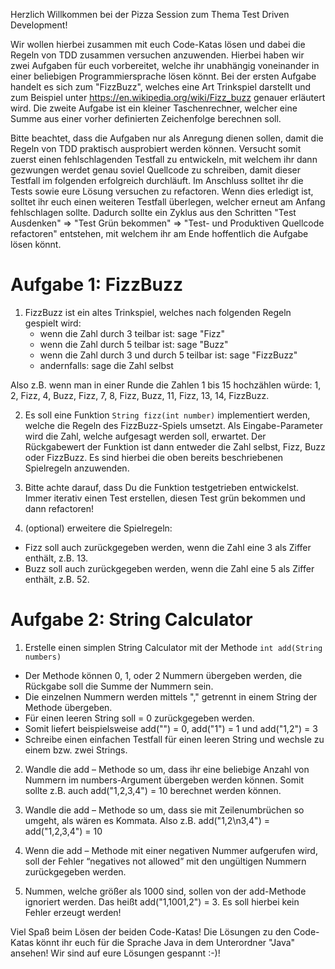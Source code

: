 Herzlich Willkommen bei der Pizza Session zum Thema Test Driven Development!

Wir wollen hierbei zusammen mit euch Code-Katas lösen und dabei die Regeln von TDD zusammen versuchen anzuwenden. Hierbei haben wir zwei Aufgaben für euch vorbereitet, welche ihr
unabhängig voneinander in einer beliebigen Programmiersprache lösen könnt. Bei der ersten Aufgabe handelt es sich zum "FizzBuzz", welches eine Art Trinkspiel darstellt und zum Beispiel
unter https://en.wikipedia.org/wiki/Fizz_buzz genauer erläutert wird. Die zweite Aufgabe ist ein kleiner Taschenrechner, welcher eine Summe aus einer vorher definierten Zeichenfolge berechnen soll.

Bitte beachtet, dass die Aufgaben nur als Anregung dienen sollen, damit die Regeln von TDD praktisch ausprobiert werden können. Versucht somit zuerst einen fehlschlagenden Testfall zu entwickeln,
mit welchem ihr dann gezwungen werdet genau soviel Quellcode zu schreiben, damit dieser Testfall im folgenden erfolgreich durchläuft. Im Anschluss solltet ihr die Tests sowie eure Lösung versuchen
zu refactoren. Wenn dies erledigt ist, solltet ihr euch einen weiteren Testfall überlegen, welcher erneut am Anfang fehlschlagen sollte. Dadurch sollte ein Zyklus aus den Schritten
"Test Ausdenken" => "Test Grün bekommen" => "Test- und Produktiven Quellcode refactoren" entstehen, mit welchem ihr am Ende hoffentlich die Aufgabe lösen könnt.

# Aufgabe 1: FizzBuzz

1. FizzBuzz ist ein altes Trinkspiel, welches nach folgenden Regeln gespielt wird:
   - wenn die Zahl durch 3 teilbar ist: sage "Fizz"
   - wenn die Zahl durch 5 teilbar ist: sage "Buzz"
   - wenn die Zahl durch 3 und durch 5 teilbar ist: sage "FizzBuzz"
   - andernfalls: sage die Zahl selbst

Also z.B. wenn man in einer Runde die Zahlen 1 bis 15 hochzählen würde: 1, 2, Fizz, 4, Buzz, Fizz, 7, 8, Fizz, Buzz, 11, Fizz, 13, 14, FizzBuzz.

2. Es soll eine Funktion `String fizz(int number)` implementiert werden, welche die Regeln des FizzBuzz-Spiels umsetzt. Als Eingabe-Parameter wird die Zahl, welche aufgesagt werden soll,
   erwartet. Der Rückgabewert der Funktion ist dann entweder die Zahl selbst, Fizz, Buzz oder FizzBuzz. Es sind hierbei die oben bereits beschriebenen Spielregeln anzuwenden.

3. Bitte achte darauf, dass Du die Funktion testgetrieben entwickelst. Immer iterativ einen Test erstellen, diesen Test grün bekommen und dann refactoren!

4. (optional) erweitere die Spielregeln:
  - Fizz soll auch zurückgegeben werden, wenn die Zahl eine 3 als Ziffer enthält, z.B. 13.
  - Buzz soll auch zurückgegeben werden, wenn die Zahl eine 5 als Ziffer enthält, z.B. 52.

# Aufgabe 2: String Calculator
1. Erstelle einen simplen String Calculator mit der Methode `int add(String numbers)`
  - Der Methode können 0, 1, oder 2 Nummern übergeben werden, die Rückgabe soll die Summe der Nummern sein.
  - Die einzelnen Nummern werden mittels "," getrennt in einem String der Methode übergeben.
  - Für einen leeren String soll = 0 zurückgegeben werden.
  - Somit liefert beispielsweise add("") = 0, add("1") = 1 und add("1,2") = 3
  - Schreibe einen einfachen Testfall für einen leeren String und wechsle zu einem bzw. zwei Strings.

2. Wandle die add – Methode so um, dass ihr eine beliebige Anzahl von Nummern im numbers-Argument übergeben werden können. Somit sollte z.B. auch add("1,2,3,4") = 10 berechnet werden können.

3. Wandle die add – Methode so um, dass sie mit  Zeilenumbrüchen so umgeht, als wären es Kommata. Also z.B. add("1,2\n3,4") = add("1,2,3,4") = 10

4. Wenn die add – Methode mit einer negativen Nummer aufgerufen wird, soll der Fehler “negatives not allowed” mit den ungültigen Nummern zurückgegeben werden.

5. Nummen, welche größer als 1000 sind, sollen von der add-Methode ignoriert werden. Das heißt add("1,1001,2") = 3. Es soll hierbei kein Fehler erzeugt werden!


Viel Spaß beim Lösen der beiden Code-Katas! Die Lösungen zu den Code-Katas könnt ihr euch für die Sprache Java in dem Unterordner "Java" ansehen! Wir sind auf eure Lösungen gespannt :-)!

